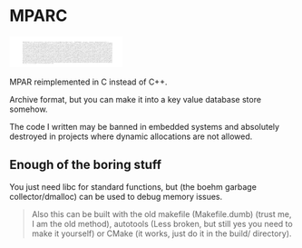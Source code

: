 # MPARC

![Logo is the MPARC archive behind a white background lmao](./img/logo.png)

MPAR reimplemented in C instead of C++.

Archive format, but you can make it into a key value database store somehow.

The code I written may be banned in embedded systems and absolutely destroyed in projects where dynamic allocations are not allowed.

## Enough of the boring stuff

You just need libc for standard functions, but (the boehm garbage collector/dmalloc) can be used to debug memory issues.

> Also this can be built with the old makefile (Makefile.dumb) (trust me, I am the old method), autotools (Less broken, but still yes you need to make it yourself) or CMake (it works, just do it in the build/ directory).